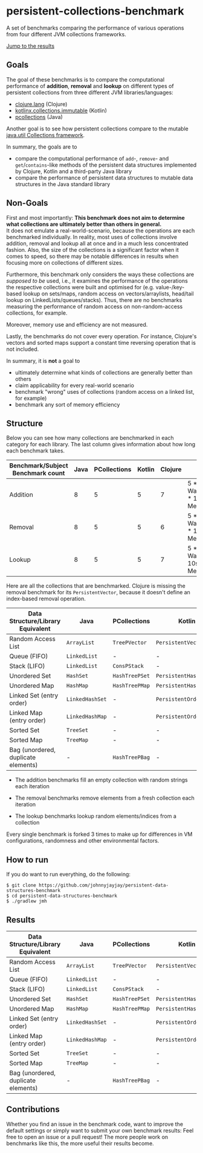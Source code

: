 # persistent-collections-benchmark

A set of benchmarks comparing the performance of various operations from four different JVM collections frameworks.

[Jump to the results](#Results)

## Goals

The goal of these benchmarks is to compare the computational performance of **addition**, **removal** and **lookup** on different types of 
persistent collections from three different JVM libraries/languages:

- [clojure.lang](https://clojure.org/reference/data_structures#Collections) (Clojure)
- [kotlinx.collections.immutable](https://github.com/Kotlin/kotlinx.collections.immutable) (Kotlin)
- [pcollections](https://github.com/hrldcpr/pcollections) (Java)

Another goal is to see how persistent collections compare to the mutable
[java.util Collections framework](https://docs.oracle.com/javase/tutorial/collections/intro/index.html).

In summary, the goals are to
- compare the computational performance of `add`-, `remove`- and `get`/`contains`-like methods of the persistent data structures implemented by Clojure, Kotlin and a third-party Java library
-  compare the performance of persistent data structures to mutable data structures in the Java standard library

## Non-Goals
First and most importantly:
**This benchmark does not aim to determine what collections are ultimately better than others in general.**\
It does not emulate a real-world-scenario, because the operations are each benchmarked individually. 
In reality, most uses of collections involve addition, removal and lookup all at once and in a much 
less concentrated fashion. Also, the size of the collections is a significant factor when it comes to speed, 
so there may be notable differences in results when focusing more on collections of different sizes.

Furthermore, this benchmark only considers the ways these collections are *supposed to be* used, i.e.,
it examines the performance of the operations the respective collections were built and optimised for 
(e.g. value-/key-based lookup on sets/maps, random access on vectors/arraylists, 
head/tail lookup on LinkedLists/queues/stacks).
Thus, there are no benchmarks measuring the performance of random access 
on non-random-access collections, for example.

Moreover, memory use and efficiency are not measured.

Lastly, the benchmarks do not cover every operation. For instance, Clojure's vectors and sorted maps 
support a constant time reversing operation that is not included.

In summary, it is **not** a goal to
- ultimately determine what kinds of collections are generally better than others
- claim applicability for every real-world scenario
- benchmark "wrong" uses of collections (random access on a linked list, for example)
- benchmark any sort of memory efficiency

## Structure

Below you can see how many collections are benchmarked in each category for each library. The last column gives information about how long each benchmark takes.

| Benchmark/Subject Benchmark count | Java | PCollections | Kotlin | Clojure |                                     |
| --------------------------------- | ---- | ------------ | ------ | ------- | ----------------------------------- |
| Addition                          | 8    | 5            | 5      | 7       | 5 * 1M ops Warmup, 10 * 1M ops Measurement |
| Removal                           | 8    | 5            | 5      | 6       | 5 * 1M ops Warmup, 10 * 1M ops Measurement  |
| Lookup                            | 8    | 5            | 5      | 7       | 5 * 10s Warmup, 5 * 10s Measurement |

Here are all the collections that are benchmarked. Clojure is missing the removal benchmark for its `PersistentVector`, because it doesn't define an index-based removal operation.

| Data Structure/Library Equivalent   | Java            | PCollections   | Kotlin                 | Clojure             |
| ----------------------------------- | --------------- | -------------- | ---------------------- | ------------------- |
| Random Access List                  | `ArrayList`     | `TreePVector`  | `PersistentVector`     | `PersistentVector`  |
| Queue (FIFO)                        | `LinkedList`    | -              | -                      | `PersistentQueue`   |
| Stack (LIFO)                        | `LinkedList`    | `ConsPStack`   | -                      | `PersistentList`    |
| Unordered Set                       | `HashSet`       | `HashTreePSet` | `PersistentHashSet`    | `PersistentHashSet` |
| Unordered Map                       | `HashMap`       | `HashTreePMap` | `PersistentHashMap`    | `PersistentHashMap` |
| Linked Set (entry order)            | `LinkedHashSet` | -              | `PersistentOrderedSet` | -                   |
| Linked Map (entry order)            | `LinkedHashMap` | -              | `PersistentOrderedMap` | -                   |
| Sorted Set                          | `TreeSet`       | -              | -                      | `PersistentTreeSet` |
| Sorted Map                          | `TreeMap`       | -              | -                      | `PersistentTreeMap` |
| Bag (unordered, duplicate elements) | -               | `HashTreePBag` | -                      | -                   |

- The addition benchmarks fill an empty collection with random strings each iteration

- The removal benchmarks remove elements from a fresh collection each iteration

- The lookup benchmarks lookup random elements/indices from a collection

Every single benchmark is forked 3 times to make up for differences in VM configurations, randomness 
and other environmental factors.

## How to run

If you do want to run everything, do the following:

```
$ git clone https://github.com/johnnyjayjay/persistent-data-structures-benchmark
$ cd persistent-data-structures-benchmark
$ ./gradlew jmh
```

## Results

| Data Structure/Library Equivalent   | Java            | PCollections   | Kotlin                 | Clojure             |
| ----------------------------------- | --------------- | -------------- | ---------------------- | ------------------- |
| Random Access List                  | `ArrayList`     | `TreePVector`  | `PersistentVector`     | `PersistentVector`  |
| Queue (FIFO)                        | `LinkedList`    | -              | -                      | `PersistentQueue`   |
| Stack (LIFO)                        | `LinkedList`    | `ConsPStack`   | -                      | `PersistentList`    |
| Unordered Set                       | `HashSet`       | `HashTreePSet` | `PersistentHashSet`    | `PersistentHashSet` |
| Unordered Map                       | `HashMap`       | `HashTreePMap` | `PersistentHashMap`    | `PersistentHashMap` |
| Linked Set (entry order)            | `LinkedHashSet` | -              | `PersistentOrderedSet` | -                   |
| Linked Map (entry order)            | `LinkedHashMap` | -              | `PersistentOrderedMap` | -                   |
| Sorted Set                          | `TreeSet`       | -              | -                      | `PersistentTreeSet` |
| Sorted Map                          | `TreeMap`       | -              | -                      | `PersistentTreeMap` |
| Bag (unordered, duplicate elements) | -               | `HashTreePBag` | -                      | -                   |

## Contributions
Whether you find an issue in the benchmark code, want to improve the default settings or simply want to submit your own benchmark results: Feel free to open an issue or a pull request! The more people work on benchmarks like this, the more useful their results become.
